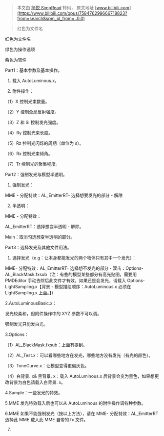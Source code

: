 > 本文由 [简悦 SimpRead](http://ksria.com/simpread/) 转码， 原文地址 [www.bilibili.com](https://www.bilibili.com/opus/758476299666718823?from=search&spm_id_from=..0.0)

> 红色为文件名

红色为文件名

绿色为操作选项

紫色为软件

Part1：基本参数及基本操作。

1. 载入 AutoLuminous.x。

2. 附件操作：

（1）X 控制光束数量。

（2）Y 控制全局反射强度。

（3）Z 和 Si 控制发光强度。

（4）Ry 控制光束长度。

（5）Rz 控制光闪烁的周期（单位为 s）。

（6）Rx 控制光束倾角。

（7）Tr 控制光的聚集程度。

Part2：强制发光与模型半透明。

1. 强制发光：

MME - 分配特效：AL_EmitterRT- 选择想要发光的部分 - 解除

2. 半透明：

MME - 分配特效：

AL_EmitterRT：选择想变半透明 - 解除。

Main：取消勾选想变半透明的部分。

Part3：选择发光及其他文件用法。

1. 选择发光（e.g：让本身都能发光的两个物体只有其中一个发光）：

MME- 分配特效：AL_EmitterRT- 选择想不发光的部分 - 双击：Options-AL_BlackMask.fxsub（注：有些的模型某些部分有高光贴图，需要用 PMDEditor 手动去除后此文件才有效。如果还是会发光，请载入 Options-LightSampling.x【背景 - 模型描绘顺序：AutoLuminous.x 必须在 LightSampling.x 上面。】）

2.AutoLuminousBasic.x：

发光较柔和，但附件操作中的 XYZ 参数不可以调。

强制发光只能发白光。

3.Options：

（1）AL_BlackMask.fxsub：上面有提到。

（2）AL_Test.x：可以看哪些地方在发光，哪些地方没有发光（有光的颜色）。

（3）ToneCurve.x：让模型变得更偏灰色。

（4）白背景. x& 黑背景. x：载入 AutoLuminous.x 后背景会变为黑色，如果想更改背景为白色请载入白背景. x。

4.Sample：一些发光的特效。

5.MME 发光特效载入后也可以从 AutoLuminous 的附件操作调各种参数。

6.MME 如果不能强制发光（按以上方法），请在 MME- 分配特效：AL_EmitterRT 选择此 MME 载入此 MME 自带的 fx 文件。

7.